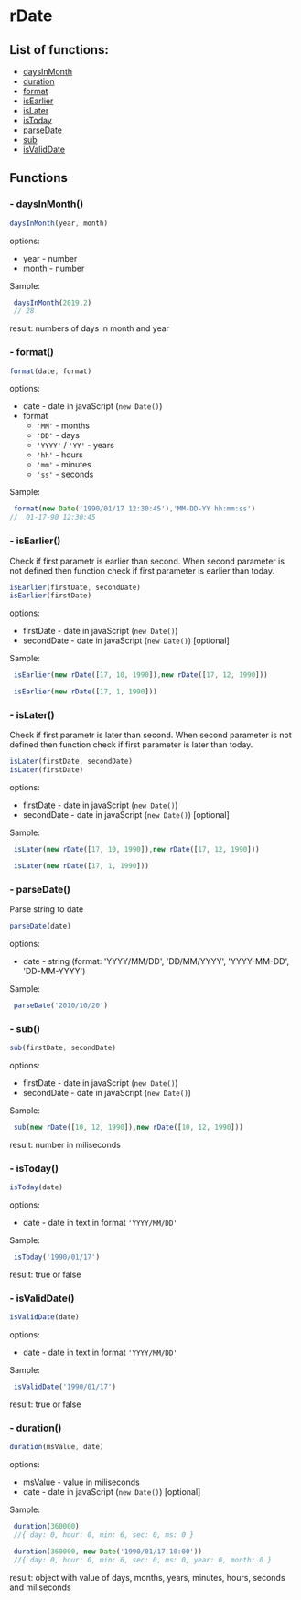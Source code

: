 # rDate
## List of functions:
+ [daysInMonth](#--daysInMonth)
+ [duration](#--duration)
+ [format](#--format)
+ [isEarlier](#--isEarlier)
+ [isLater](#--isLater)
+ [isToday](#--isToday)
+ [parseDate](#--parseDate)
+ [sub](#--sub)
+ [isValidDate](#--isValidDate)


## Functions
### - daysInMonth()

```javascript
daysInMonth(year, month)
```

options:
- year - number
- month - number

Sample:
```javascript
 daysInMonth(2019,2)
 // 28
```
result: numbers of days in month and year

### - format()

```javascript
format(date, format)
```

options:
- date - date in javaScript (`new Date()`)
- format
    - `'MM'` - months
    - `'DD'` - days
    - `'YYYY'` / `'YY'` - years
    - `'hh'` - hours
    - `'mm'` - minutes
    - `'ss'` - seconds

Sample:
```javascript
 format(new Date('1990/01/17 12:30:45'),'MM-DD-YY hh:mm:ss')
//  01-17-90 12:30:45
```

### - isEarlier()
Check if first parametr is earlier than second. When second parameter is not defined then function check if first parameter is earlier than today.

```javascript
isEarlier(firstDate, secondDate)
isEarlier(firstDate)
```

options:
- firstDate - date in javaScript (`new Date()`)
- secondDate - date in javaScript (`new Date()`) [optional]

Sample:
```javascript
 isEarlier(new rDate([17, 10, 1990]),new rDate([17, 12, 1990]))

 isEarlier(new rDate([17, 1, 1990]))
```

### - isLater()
Check if first parametr is later than second. When second parameter is not defined then function check if first parameter is later than today.

```javascript
isLater(firstDate, secondDate)
isLater(firstDate)
```

options:
- firstDate - date in javaScript (`new Date()`)
- secondDate - date in javaScript (`new Date()`) [optional]

Sample:
```javascript
 isLater(new rDate([17, 10, 1990]),new rDate([17, 12, 1990]))

 isLater(new rDate([17, 1, 1990]))
```

### - parseDate()

Parse string to date

```javascript
parseDate(date)
```

options:
- date - string (format: 'YYYY/MM/DD', 'DD/MM/YYYY', 'YYYY-MM-DD', 'DD-MM-YYYY')

Sample:
```javascript
 parseDate('2010/10/20')
```

### - sub()


```javascript
sub(firstDate, secondDate)
```
options:
- firstDate - date in javaScript (`new Date()`)
- secondDate - date in javaScript (`new Date()`)


Sample:
```javascript
 sub(new rDate([10, 12, 1990]),new rDate([10, 12, 1990]))
```

result: number in miliseconds


### - isToday()


```javascript
isToday(date)
```
options:
- date - date in text in format `'YYYY/MM/DD'`


Sample:
```javascript
 isToday('1990/01/17')
```

result: true or false

### - isValidDate()


```javascript
isValidDate(date)
```
options:
- date - date in text in format `'YYYY/MM/DD'`


Sample:
```javascript
 isValidDate('1990/01/17')
```

result: true or false

### - duration()


```javascript
duration(msValue, date)
```
options:
- msValue - value in miliseconds
- date - date in javaScript (`new Date()`) [optional]


Sample:
```javascript
 duration(360000)
 //{ day: 0, hour: 0, min: 6, sec: 0, ms: 0 }
```
```javascript
 duration(360000, new Date('1990/01/17 10:00'))
 //{ day: 0, hour: 0, min: 6, sec: 0, ms: 0, year: 0, month: 0 }
```

result: object with value of days, months, years, minutes, hours, seconds and miliseconds